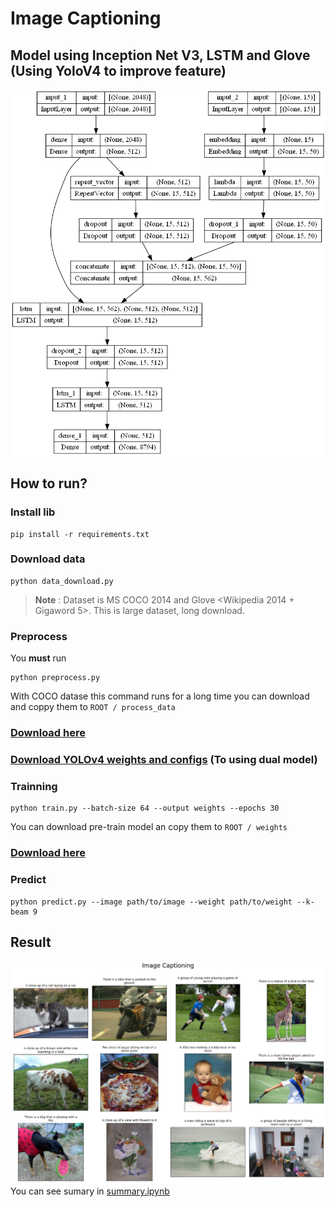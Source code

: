 # Image Captioning
## Model using Inception Net V3, LSTM and Glove (Using YoloV4 to improve feature)

![image](model.png)

## How to run?
### Install lib
```
pip install -r requirements.txt
```

### Download data
```console
python data_download.py
```
> **Note** : Dataset is MS COCO 2014 and Glove <Wikipedia 2014 + Gigaword 5>. This is large dataset, long download.
### Preprocess
You **must** run
```console
python preprocess.py
```
With COCO datase this command runs for a long time you can download and coppy them to `ROOT / process_data`

### [Download here](https://drive.google.com/drive/folders/1fwck18BXbObuFbKQ2H3p4QZ99g8eYUfb?usp=sharing)

### [Download YOLOv4 weights and configs](https://wiki.loliot.net/docs/lang/python/libraries/yolov4/python-yolov4-about/) (To using dual model)

### Trainning
```console
python train.py --batch-size 64 --output weights --epochs 30
```
You can download pre-train model an copy them to `ROOT / weights`
### [Download here](https://drive.google.com/drive/folders/1q-COeg-nEMOnJIAfuJcKvcJl7sPQfLOn?usp=sharing)

### Predict
```console
python predict.py --image path/to/image --weight path/to/weight --k-beam 9
```

## Result
![image](output.png)
You can see sumary in [summary.ipynb](summary.ipynb)